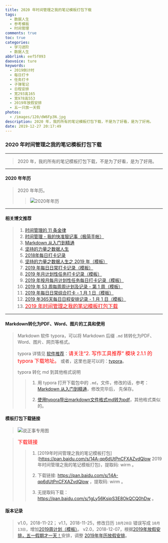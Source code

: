```yaml
---
title: 2020 年时间管理之我的笔记模板打包下载
tags:
  - 数据人生
  - 参考模板
  - 时间管理
comments: true
toc: true
categories:
  - 学习进阶
  - 数据人生
abbrlink: eef5f093
daovoice: ture
keywords:
  - 2019倒计时
  - 每日打卡
  - 任务打卡
  - 子弹笔记
  - 日程安排
  - 宽293高165
  - 宽978高553
  - 2019年放假安排
  - 五一只放一天假
photos:
  - /images/120/dW6Fp3N.jpg
description: 2020 年，我的所有的笔记模板打包下载，不是为了好看，是为了好用。
date: 2019-12-27 20:17:49
---
```

<script type="text/javascript" src="/js/src/bai.js"></script>

### 2020 年时间管理之我的笔记模板打包下载
---
> 2020 年，我的所有的笔记模板打包下载，不是为了好看，是为了好用。
>

---

#### 2020 年年历
> 2020 年年历。
>
>> ![2020年年历](/images/common/2020_calandar.png)

---

#### 相关博文推荐
> 1. [时间管理的 11 条金律](/archives/2717eb9f.html)
> 2. [时间管理 - 我的快准狠记事（极简手帐）](/archives/8d07f8dd.html)
> 3. [Markdown 从入门到精通](/archives/e0c74487.html)
> 4. [坚持的力量之数据人生](/archives/e7fc0233.html)
> 5. [2018年每日打卡记录](/archives/35b1e314.html)
> 6. [坚持的力量之数据人生之 2019 年（模板）](/archives/efe89dd1.html)
> 7. [2019 年每日日常打卡记录（模板）](/archives/8a6129ef.html)
> 8. [2019 年月计划性任务打卡记录（模板）](/archives/58e9ac7f.html)
> 9. [2019 年按月每月计划性任务每日打卡记录（模板）](/archives/1e1254ed.html)
> 10. [2019 年 53 周每周周计划及记录 - 第 1 周（模板）](/archives/ac857cd2.html)
> 11. [2019 年每日日常综合打卡 - 1 月 1 日（模板）](/archives/d8d2e4f6.html)
> 12. [2019 年365天每日日程安排记录 - 1 月 1 日（模板）](/archives/d62d8325.html)
> 13. [<font color="red" size=3>2019 年时间管理之我的笔记模板打包下载</font>](/archives/15582198.html)
---


#### Markdown转化为PDF、Word、图片的工具和使用
> Markdown 软件 typora，可以将 Markdown 后缀 `.md` 转转化为PDF、Word、图片、网页等格式。
>
> typora 详情见 [软件推荐](/archives/6f958ce8.html)：<font color="red" size=3>请关注“2. 写作工具推荐” 模块 2.1.1 的 typora 下载地址。</font> 或者，这里也是可以的：[typora](https://www.typora.io/)。
>
> typora 转化 md 到其他格式说明
>
>> 1. 用 typora 打开下载包中的 `.md`，文件，修改的话，参考：[Markdown 从入门到精通](/archives/e0c74487.html)，修改完毕后， 先保存。
>>
>> 2. [使用typora导出markdown文件格式md转为pdf](https://jingyan.baidu.com/article/03b2f78c2b03005ea237ae3a.html)，其他格式类似的。

#### 模板打包下载链接
>
> ![说正事专用图](/images/120/DqhKsgr.jpg)

> <font color="red" size=3>下载链接</font>
>
>> 1. [2019年时间管理之我的笔记模板打包](https://pan.baidu.com/s/14A-qp6dUtPnCFXAZvdQlow 2019年时间管理之我的笔记模板打包)，提取码: wirm 。
>>
>> 2. 下载链接: https://pan.baidu.com/s/14A-qp6dUtPnCFXAZvdQlow ，提取码: wirm 。
>>
>> 3. 无提取码下载： https://pan.baidu.com/s/1gLy56KsipS3E8OkQCQ0hDw 。

#### 版本记录
> v1.0，2018-11-22；
> v1.1，2018-11-25，修改日历 `10月20日` 错误写成 `10月13日`，增加[2019周计划（模板）](/archives/ac857cd2.html)。
> v2.0，2018-12-07，根据[2019年放假安排，五一假期才一天！](https://mp.weixin.qq.com/s/yRyDrjV8BLYoXbyBXidk8A)安排，调整 [2019年年历放假安排](/images/common/2019_calandar.jpg "2019年年历")。

